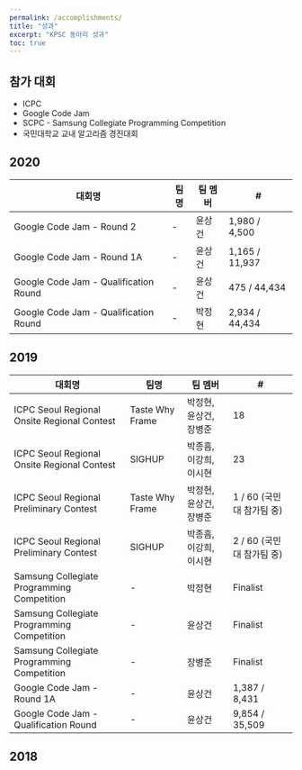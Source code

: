 ```yaml
---
permalink: /accomplishments/
title: "성과"
excerpt: "KPSC 동아리 성과"
toc: true
---
```


## 참가 대회
* ICPC
* Google Code Jam
* SCPC - Samsung Collegiate Programming Competition
* 국민대학교 교내 알고리즘 경진대회

## 2020

| 대회명                                | 팀명 | 팀 멤버 | #              |
| ------------------------------------- | ---- | ------- | -------------- |
| Google Code Jam - Round 2             | -    | 윤상건  | 1,980 / 4,500  |
| Google Code Jam - Round 1A            | -    | 윤상건  | 1,165 / 11,937 |
| Google Code Jam - Qualification Round | -    | 윤상건  | 475 / 44,434   |
| Google Code Jam - Qualification Round | -    | 박정현  | 2,934 / 44,434 |

## 2019

| 대회명                                      | 팀명            | 팀 멤버                | #                         |
|---------------------------------------------|-----------------|------------------------|---------------------------|
| ICPC Seoul Regional Onsite Regional Contest | Taste Why Frame | 박정현, 윤상건, 장병준 | 18                        |
| ICPC Seoul Regional Onsite Regional Contest | SIGHUP          | 박종흠, 이강희, 이시현 | 23                        |
| ICPC Seoul Regional Preliminary Contest     | Taste Why Frame | 박정현, 윤상건, 장병준 | 1 / 60 (국민대 참가팀 중) |
| ICPC Seoul Regional Preliminary Contest     | SIGHUP          | 박종흠, 이강희, 이시현 | 2 / 60 (국민대 참가팀 중) |
| Samsung Collegiate Programming Competition  | -               | 박정현                 | Finalist                  |
| Samsung Collegiate Programming Competition  | -               | 윤상건                 | Finalist                  |
| Samsung Collegiate Programming Competition  | -               | 장병준                 | Finalist                  |
| Google Code Jam - Round 1A                  | -               | 윤상건                 | 1,387 / 8,431             |
| Google Code Jam - Qualification Round       | -               | 윤상건                 | 9,854 / 35,509            |

## 2018
